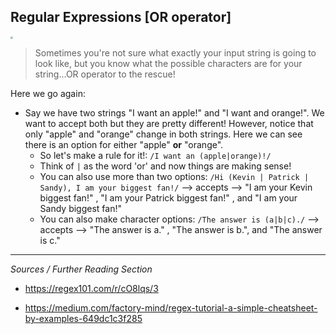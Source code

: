 <!--title="Regular Expressions [OR operator]"-->

## Regular Expressions [OR operator]

<img src="https://thumbs.gfycat.com/AstonishingTiredGnat-small.gif" style="zoom:28%;" />

> Sometimes you're not sure what exactly your input string is going to look like, but you know what the possible characters are for your string...OR operator to the rescue!

Here we go again:

* Say we have two strings "I want an apple!" and "I want and orange!". We want to accept both but they are pretty different! However, notice that only "apple" and "orange" change in both strings. Here we can see there is an option for either "apple" **or** "orange".
  * So let's make a rule for it!: `/I want an (apple|orange)!/`
  * Think  of `|` as the word 'or' and now things are making sense!
  * You can also use more than two options: `/Hi (Kevin | Patrick | Sandy), I am your biggest fan!/` --> accepts -->  "I am your Kevin biggest fan!" , "I am your Patrick biggest fan!" , and "I am your Sandy biggest fan!"
  * You can also make character options: `/The answer is (a|b|c)./` --> accepts --> "The answer is a." , "The answer is b.", and "The answer is c."





***

*Sources / Further Reading Section*

* https://regex101.com/r/cO8lqs/3

* https://medium.com/factory-mind/regex-tutorial-a-simple-cheatsheet-by-examples-649dc1c3f285